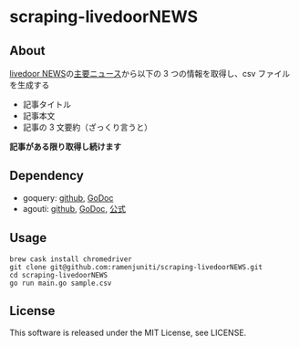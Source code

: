 # scraping-livedoorNEWS

## About

[livedoor NEWS](http://news.livedoor.com/)の[主要ニュース](http://news.livedoor.com/topics/category/main/)から以下の 3 つの情報を取得し、csv ファイルを生成する

- 記事タイトル
- 記事本文
- 記事の 3 文要約（ざっくり言うと）

**記事がある限り取得し続けます**

## Dependency

- goquery: [github](https://github.com/PuerkitoBio/goquery), [GoDoc](https://godoc.org/github.com/PuerkitoBio/goquery)
- agouti: [github](https://github.com/sclevine/agouti), [GoDoc](https://godoc.org/github.com/sclevine/agouti), [公式](https://agouti.org/)

## Usage

```
brew cask install chromedriver
git clone git@github.com:ramenjuniti/scraping-livedoorNEWS.git
cd scraping-livedoorNEWS
go run main.go sample.csv
```

## License

This software is released under the MIT License, see LICENSE.
